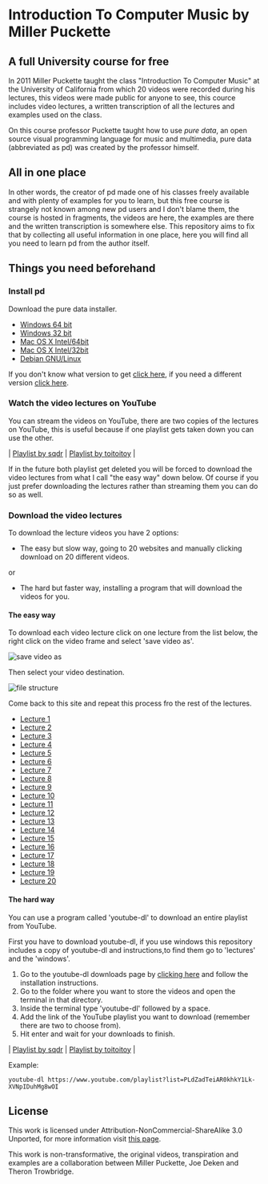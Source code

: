 # Introduction To Computer Music by Miller Puckette

## A full University course for free

In 2011 Miller Puckette taught the class "Introduction To Computer Music" at the University of California from which 20 videos were recorded during his lectures, this videos were made public for anyone to see, this cource includes video lectures, a written transcription of all the lectures and examples used on the class.

On this course professor Puckette taught how to use _pure data_, an open source visual programming language for music and multimedia, pure data (abbreviated as pd) was created by the professor himself.

## All in one place

In other words, the creator of pd made one of his classes freely available and with plenty of examples for you to learn, but this free course is strangely not known among new pd users and I don't blame them, the course is hosted in fragments, the videos are here, the examples are there and the written transcription is somewhere else. This repository aims to fix that by collecting all useful information in one place, here you will find all you need to learn pd from the author itself.

## Things you need beforehand

### Install pd

Download the pure data installer.

* [Windows 64 bit](http://msp.ucsd.edu/Software/pd-0.49-0.windows-installer.exe)
* [Windows 32 bit](http://msp.ucsd.edu/Software/pd-0.49-0-i386.windows-installer.exe)
* [Mac OS X Intel/64bit](http://msp.ucsd.edu/Software/pd-0.49-1.mac.tar.gz)
* [Mac OS X Intel/32bit](http://msp.ucsd.edu/Software/pd-0.49-1-i386.mac.tar.gz)
* [Debian GNU/Linux](https://deb.debian.org/debian/pool/main/p/puredata/)

If you don't know what version to get [click here](https://www.chiefarchitect.com/support/article/KB-01230/determining-if-your-computer-is-32-bit-or-64-bit.html), if you need a different version [click here](http://puredata.info/downloads/pure-data).

### Watch the video lectures on YouTube

You can stream the videos on YouTube, there are two copies of the lectures on YouTube, this is useful because if one playlist gets taken down you can use the other.

| [Playlist by sqdr][pl1] | [Playlist by toitoitoy][pl2] |

[pl1]: https://www.youtube.com/playlist?list=PLdZadTeiAR0khkY1Lk-XVNpIDuhMg8wOI
[pl2]: https://www.youtube.com/playlist?list=PLRjUk6Y71rvRQa95tqspy5fdI23ReD1Cv

If in the future both playlist get deleted you will be forced to download the video lectures from what I call "the easy way" down below. Of course if you just prefer downloading the lectures rather than streaming them you can do so as well.


### Download the video lectures

To download the lecture videos you have 2 options:

* The easy but slow way, going to 20 websites and manually clicking download on 20 different videos.

or

* The hard but faster way, installing a program that will download the videos for you.

#### The easy way

To download each video lecture click on one lecture from the list below, the right click on the video frame and select 'save video as'.

![save video as](https://i.imgur.com/MC6k3kx.png)

Then select your video destination.

![file structure](https://i.imgur.com/08RdqKs.png)

Come back to this site and repeat this process fro the rest of the lectures.


* [Lecture 1](http://pd-la.info/media/MUS171/Miller_MUS171_Lecture01_v2.mp4)
* [Lecture 2](http://pd-la.info/media/MUS171/Miller_MUS171_Lecture02_v2.mp4)
* [Lecture 3](http://pd-la.info/media/MUS171/Miller_MUS171_Lecture03_v2.mp4)
* [Lecture 4](http://pd-la.info/media/MUS171/Miller_MUS171_Lecture04_v2.mp4)
* [Lecture 5](http://pd-la.info/media/MUS171/Miller_MUS171_Lecture05_v2.mp4)
* [Lecture 6](http://pd-la.info/media/MUS171/Miller_MUS171_Lecture06_v2.mp4)
* [Lecture 7](http://pd-la.info/media/MUS171/Miller_MUS171_Lecture07_v2.mp4)
* [Lecture 8](http://pd-la.info/media/MUS171/Miller_MUS171_Lecture08_v2.mp4)
* [Lecture 9](http://pd-la.info/media/MUS171/Miller_MUS171_Lecture09_v2.mp4)
* [Lecture 10](http://pd-la.info/media/MUS171/Miller_MUS171_Lecture10_v2.mp4)
* [Lecture 11](http://pd-la.info/media/MUS171/Miller_MUS171_Lecture11_v2.mp4)
* [Lecture 12](http://pd-la.info/media/MUS171/Miller_MUS171_Lecture12_v2.mp4)
* [Lecture 13](http://pd-la.info/media/MUS171/Miller_MUS171_Lecture13_v2.mp4)
* [Lecture 14](http://pd-la.info/media/MUS171/Miller_MUS171_Lecture14_v2.mp4)
* [Lecture 15](http://pd-la.info/media/MUS171/Miller_MUS171_Lecture15_v2.mp4)
* [Lecture 16](http://pd-la.info/media/MUS171/Miller_MUS171_Lecture16_v2.mp4)
* [Lecture 17](http://pd-la.info/media/MUS171/Miller_MUS171_Lecture17_v2.mp4)
* [Lecture 18](http://pd-la.info/media/MUS171/Miller_MUS171_Lecture18_v2.mp4)
* [Lecture 19](http://pd-la.info/media/MUS171/Miller_MUS171_Lecture19_v2.mp4)
* [Lecture 20](http://pd-la.info/media/MUS171/Miller_MUS171_Lecture20_v2.mp4)

#### The hard way

You can use a program called 'youtube-dl' to download an entire playlist from YouTube.

First you have to download youtube-dl, if you use windows this repository includes a copy of youtube-dl and instructions,to find them go to 'lectures' and the 'windows'.

1. Go to the youtube-dl downloads page by [clicking here](https://rg3.github.io/youtube-dl/download.html) and follow the installation instructions.
1. Go to the folder where you want to store the videos and open the terminal in that directory.
1. Inside the terminal type 'youtube-dl' followed by a space.
1. Add the link of the YouTube playlist you want to download (remember there are two to choose from).
1. Hit enter and wait for your downloads to finish.


| [Playlist by sqdr][pl1] | [Playlist by toitoitoy][pl2] |

[pl1]: https://www.youtube.com/playlist?list=PLdZadTeiAR0khkY1Lk-XVNpIDuhMg8wOI
[pl2]: https://www.youtube.com/playlist?list=PLRjUk6Y71rvRQa95tqspy5fdI23ReD1Cv

Example:

	youtube-dl https://www.youtube.com/playlist?list=PLdZadTeiAR0khkY1Lk-XVNpIDuhMg8wOI

## License

This work is licensed under Attribution-NonCommercial-ShareAlike 3.0 Unported, for more information visit [this page](https://creativecommons.org/licenses/by-nc-sa/3.0/).

This work is non-transformative, the original videos, transpiration and examples are a collaboration between Miller Puckette, Joe Deken and Theron Trowbridge.


